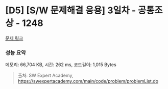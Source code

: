 # [D5] [S/W 문제해결 응용] 3일차 - 공통조상 - 1248 

[문제 링크](https://swexpertacademy.com/main/code/problem/problemDetail.do?contestProbId=AV15PTkqAPYCFAYD) 

### 성능 요약

메모리: 66,704 KB, 시간: 262 ms, 코드길이: 1,015 Bytes



> 출처: SW Expert Academy, https://swexpertacademy.com/main/code/problem/problemList.do